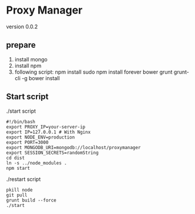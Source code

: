 # Proxy Manager
version 0.0.2

## prepare
1. install mongo
2. install npm
3. following script:
  npm install
  sudo npm install forever bower grunt grunt-cli -g
  bower install

## Start script
./start script

	#!/bin/bash
	export PROXY_IP=your-server-ip
	export IP=127.0.0.1 # With Nginx
	export NODE_ENV=production
	export PORT=3000
	export MONGODB_URI=mongodb://localhost/proxymanager
	export SESSION_SECRETS=randomString
	cd dist
	ln -s ../node_modules .
	npm start

./restart script

	pkill node
	git pull
	grunt build --force
	./start
